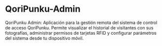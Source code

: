 # QoriPunku-Admin
QoriPunku Admin: Aplicación para la gestión remota del sistema de control de acceso QoriPunku. Permite visualizar el historial de visitantes con sus fotografías, administrar permisos de tarjetas RFID y configurar parámetros del sistema desde tu dispositivo móvil.
